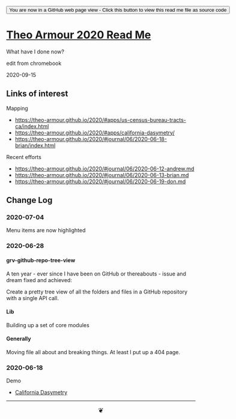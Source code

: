 <span style=display:none; >[You are now in a GitHub source code view - click this link to view Read Me file as a web page]( https://theo-armour.github.io/2020/  "View file as a web page." ) </span>

<div><input type=button onclick=window.top.location.href="https://github.com/theo-armour/2020/"
value="You are now in a GitHub web page view - Click this button to view this read me file as source code" ></div>


# [Theo Armour 2020 Read Me]( ./index.html )


What have I done now?

edit from chromebook

2020-09-15



## Links of interest

Mapping

* https://theo-armour.github.io/2020/#apps/us-census-bureau-tracts-ca/index.html
* https://theo-armour.github.io/2020/#apps/california-dasymetry/
* https://theo-armour.github.io/2020/#journal/06/2020-06-18-brian/index.html

Recent efforts

* https://theo-armour.github.io/2020/#journal/06/2020-06-12-andrew.md
* https://theo-armour.github.io/2020/#journal/06/2020-06-13-brian.md
* https://theo-armour.github.io/2020/#journal/06/2020-06-19-don.md



## Change Log


### 2020-07-04

Menu items are now highlighted


### 2020-06-28

#### grv-github-repo-tree-view

A ten year - ever since I have been on GitHub or thereabouts - issue and dream fixed and achieved:

Create a pretty tree view of all the folders and files in a GitHub repository with a single API call.

#### Lib

Building up a set of core modules

#### Generally

Moving file all about and breaking things. At least I put up a 404 page.


### 2020-06-18

Demo

* [California Dasymetry]( https://theo-armour.github.io/2020/apps/california-dasymetry/ )

***

<center title="hello!" ><a href=javascript:window.scrollTo(0,0); style=font-size:2ch;text-decoration:none; > ❦ </a></center>

